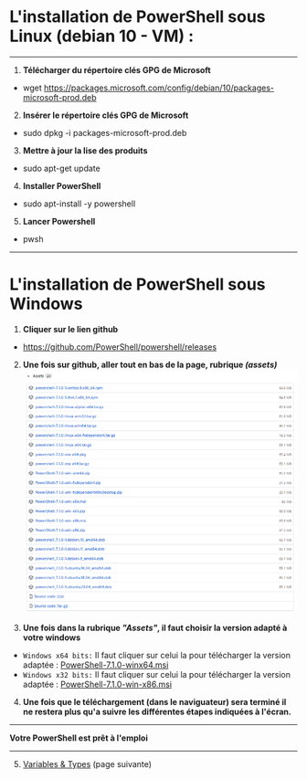 # L'installation de PowerShell sous Linux (debian 10 - VM) : 
---
1. **Télécharger du répertoire clés GPG de Microsoft**
- wget https://packages.microsoft.com/config/debian/10/packages-microsoft-prod.deb
</ul>

2. **Insérer le répertoire clés GPG de Microsoft**
- sudo dpkg -i packages-microsoft-prod.deb
</ul>

3. **Mettre à jour la lise des produits**
- sudo apt-get update 

4. **Installer PowerShell**
- sudo apt-install -y powershell

5. **Lancer Powershell**
- pwsh
---


# L'installation de PowerShell sous Windows

1. **Cliquer sur le lien github**

- https://github.com/PowerShell/powershell/releases

2. **Une fois sur github, aller tout en bas de la page, rubrique *(assets)***
![](Images/assets.PNG)

3. **Une fois dans la rubrique *"Assets"*, il faut choisir la version adapté à votre windows**

- `Windows x64 bits:` Il faut cliquer sur celui la pour télécharger la version adaptée : [PowerShell-7.1.0-winx64.msi](https://github.com/PowerShell/powershell/releases)
- `Windows x32 bits:` Il faut cliquer sur celui la pour télécharger la version adaptée : [PowerShell-7.1.0-win-x86.msi
](https://github.com/PowerShell/PowerShell/releases/download/v7.1.0/PowerShell-7.1.0-win-x86.msi)

4. **Une fois que le téléchargement (dans le naviguateur) sera terminé il ne restera plus qu'a suivre les différentes étapes indiquées à l'écran.**
---
 **Votre PowerShell est prêt à l'emploi**

 ---

 5. [Variables & Types](https://github.com/Anescoo/Linux/blob/main/Variable.md) (page suivante)